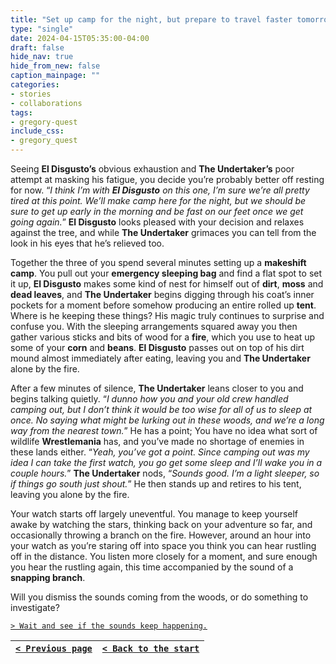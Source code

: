 ```yaml
---
title: "Set up camp for the night, but prepare to travel faster tomorrow to make up for lost time."
type: "single"
date: 2024-04-15T05:35:00-04:00
draft: false
hide_nav: true
hide_from_new: false
caption_mainpage: ""
categories:
- stories
- collaborations
tags:
- gregory-quest
include_css:
- gregory_quest
---
```


Seeing **El Disgusto’s** obvious exhaustion and **The Undertaker’s** poor attempt at masking his fatigue, you decide you’re probably better off resting for now. “*I think I’m with **El Disgusto** on this one, I’m sure we’re all pretty tired at this point. We’ll make camp here for the night, but we should be sure to get up early in the morning and be fast on our feet once we get going again.*” **El Disgusto** looks pleased with your decision and relaxes against the tree, and while **The Undertaker** grimaces you can tell from the look in his eyes that he’s relieved too.

Together the three of you spend several minutes setting up a **makeshift camp**. You pull out your **emergency sleeping bag** and find a flat spot to set it up, **El Disgusto** makes some kind of nest for himself out of **dirt**, **moss** and **dead leaves**, and **The Undertaker** begins digging through his coat’s inner pockets for a moment before somehow producing an entire rolled up **tent**. Where is he keeping these things? His magic truly continues to surprise and confuse you. With the sleeping arrangements squared away you then gather various sticks and bits of wood for a **fire**, which you use to heat up some of your **corn** and **beans**. **El Disgusto** passes out on top of his dirt mound almost immediately after eating, leaving you and **The Undertaker** alone by the fire.

After a few minutes of silence, **The Undertaker** leans closer to you and begins talking quietly. “*I dunno how you and your old crew handled camping out, but I don’t think it would be too wise for all of us to sleep at once. No saying what might be lurking out in these woods, and we’re a long way from the nearest town.*” He has a point; You have no idea what sort of wildlife **Wrestlemania** has, and you’ve made no shortage of enemies in these lands either. “*Yeah, you’ve got a point. Since camping out was my idea I can take the first watch, you go get some sleep and I’ll wake you in a couple hours.*” **The Undertaker** nods, “*Sounds good. I’m a light sleeper, so if things go south just shout.*” He then stands up and retires to his tent, leaving you alone by the fire.

Your watch starts off largely uneventful. You manage to keep yourself awake by watching the stars, thinking back on your adventure so far, and occasionally throwing a branch on the fire. However, around an hour into your watch as you’re staring off into space you think you can hear rustling off in the distance. You listen more closely for a moment, and sure enough you hear the rustling again, this time accompanied by the sound of a **snapping branch**.

Will you dismiss the sounds coming from the woods, or do something to investigate?

[``> Wait and see if the sounds keep happening.``](../101)

|[``< Previous page``](../99)|[``< Back to the start``](../)|
|---|---|